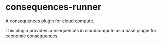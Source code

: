 # consequences-runner
A consequences plugin for cloud compute.

This plugin provides consequences in cloudcompute as a base plugin for economic consequences.
